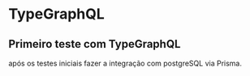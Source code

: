 # TypeGraphQL
## Primeiro teste com TypeGraphQL

após os testes iniciais fazer a integração com postgreSQL via Prisma.